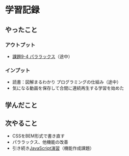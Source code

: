 # 学習記録

## やったこと

### アウトプット
- [課題9-4 パララックス](../practice/tasks/9_funcs/)（途中）

### インプット
- 読書：図解まるわかり プログラミングの仕組み（途中）
- 気になる動画を保存して合間に連続再生する学習を始めた

## 学んだこと

## 次やること
- CSSをBEM形式で書き直す
- パララックス、他機能の改善
- 引き続き[JavaScript演習](../practice/tasks/9_funcs/)（機能作成課題）